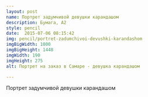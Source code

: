 ```yaml
---
layout: post
name: Портрет задумчивой девушки карандашом
description: Бумага, А2
style: pencil
date:  2015-07-06 08:15:42
img: pencil/portret-zadumchivoi-devushki-karandashom
imgBigWidth: 1000
imgBigHeight: 1448
imgWidth: 190
imgHeight: 275
alt: Портрет на заказ в Самаре - девушка карандашом

---
```


Портрет задумчивой девушки карандашом